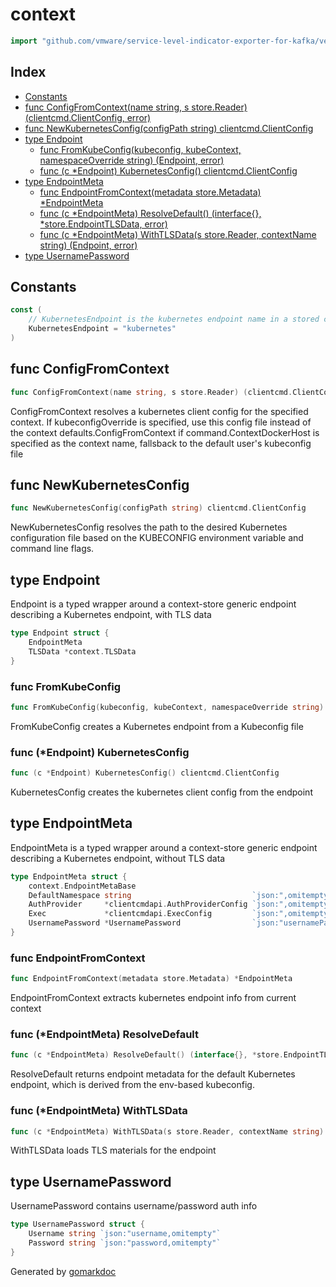<!-- Code generated by gomarkdoc. DO NOT EDIT -->

# context

```go
import "github.com/vmware/service-level-indicator-exporter-for-kafka/vendor/github.com/docker/buildx/driver/kubernetes/context"
```

## Index

- [Constants](<#constants>)
- [func ConfigFromContext(name string, s store.Reader) (clientcmd.ClientConfig, error)](<#func-configfromcontext>)
- [func NewKubernetesConfig(configPath string) clientcmd.ClientConfig](<#func-newkubernetesconfig>)
- [type Endpoint](<#type-endpoint>)
  - [func FromKubeConfig(kubeconfig, kubeContext, namespaceOverride string) (Endpoint, error)](<#func-fromkubeconfig>)
  - [func (c *Endpoint) KubernetesConfig() clientcmd.ClientConfig](<#func-endpoint-kubernetesconfig>)
- [type EndpointMeta](<#type-endpointmeta>)
  - [func EndpointFromContext(metadata store.Metadata) *EndpointMeta](<#func-endpointfromcontext>)
  - [func (c *EndpointMeta) ResolveDefault() (interface{}, *store.EndpointTLSData, error)](<#func-endpointmeta-resolvedefault>)
  - [func (c *EndpointMeta) WithTLSData(s store.Reader, contextName string) (Endpoint, error)](<#func-endpointmeta-withtlsdata>)
- [type UsernamePassword](<#type-usernamepassword>)


## Constants

```go
const (
    // KubernetesEndpoint is the kubernetes endpoint name in a stored context
    KubernetesEndpoint = "kubernetes"
)
```

## func ConfigFromContext

```go
func ConfigFromContext(name string, s store.Reader) (clientcmd.ClientConfig, error)
```

ConfigFromContext resolves a kubernetes client config for the specified context. If kubeconfigOverride is specified, use this config file instead of the context defaults.ConfigFromContext if command.ContextDockerHost is specified as the context name, fallsback to the default user's kubeconfig file

## func NewKubernetesConfig

```go
func NewKubernetesConfig(configPath string) clientcmd.ClientConfig
```

NewKubernetesConfig resolves the path to the desired Kubernetes configuration file based on the KUBECONFIG environment variable and command line flags.

## type Endpoint

Endpoint is a typed wrapper around a context\-store generic endpoint describing a Kubernetes endpoint, with TLS data

```go
type Endpoint struct {
    EndpointMeta
    TLSData *context.TLSData
}
```

### func FromKubeConfig

```go
func FromKubeConfig(kubeconfig, kubeContext, namespaceOverride string) (Endpoint, error)
```

FromKubeConfig creates a Kubernetes endpoint from a Kubeconfig file

### func \(\*Endpoint\) KubernetesConfig

```go
func (c *Endpoint) KubernetesConfig() clientcmd.ClientConfig
```

KubernetesConfig creates the kubernetes client config from the endpoint

## type EndpointMeta

EndpointMeta is a typed wrapper around a context\-store generic endpoint describing a Kubernetes endpoint, without TLS data

```go
type EndpointMeta struct {
    context.EndpointMetaBase
    DefaultNamespace string                           `json:",omitempty"`
    AuthProvider     *clientcmdapi.AuthProviderConfig `json:",omitempty"`
    Exec             *clientcmdapi.ExecConfig         `json:",omitempty"`
    UsernamePassword *UsernamePassword                `json:"usernamePassword,omitempty"`
}
```

### func EndpointFromContext

```go
func EndpointFromContext(metadata store.Metadata) *EndpointMeta
```

EndpointFromContext extracts kubernetes endpoint info from current context

### func \(\*EndpointMeta\) ResolveDefault

```go
func (c *EndpointMeta) ResolveDefault() (interface{}, *store.EndpointTLSData, error)
```

ResolveDefault returns endpoint metadata for the default Kubernetes endpoint, which is derived from the env\-based kubeconfig.

### func \(\*EndpointMeta\) WithTLSData

```go
func (c *EndpointMeta) WithTLSData(s store.Reader, contextName string) (Endpoint, error)
```

WithTLSData loads TLS materials for the endpoint

## type UsernamePassword

UsernamePassword contains username/password auth info

```go
type UsernamePassword struct {
    Username string `json:"username,omitempty"`
    Password string `json:"password,omitempty"`
}
```



Generated by [gomarkdoc](<https://github.com/princjef/gomarkdoc>)
